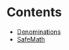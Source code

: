 # Contents

- [Denominations](Denominations.sol/library.Denominations.md)
- [SafeMath](SafeMath.sol/library.SafeMath.md)
